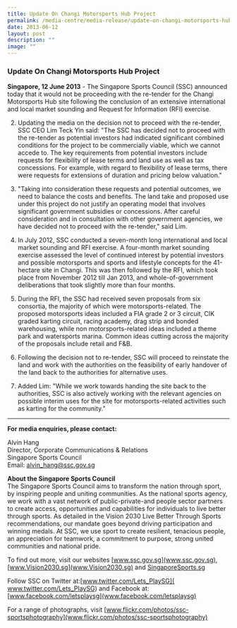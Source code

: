 ```yaml
---
title: Update On Changi Motorsports Hub Project
permalink: /media-centre/media-release/update-on-changi-motorsports-hub-project/
date: 2013-06-12
layout: post
description: ""
image: ""
---
```

### **Update On Changi Motorsports Hub Project**

**Singapore, 12 June 2013** - The Singapore Sports Council (SSC) announced today that it would not be proceeding with the re-tender for the Changi Motorsports Hub site following the conclusion of an extensive international and local market sounding and Request for Information (RFI) exercise.

2. Updating the media on the decision not to proceed with the re-tender, SSC CEO Lim Teck Yin said: "The SSC has decided not to proceed with the re-tender as potential investors had indicated significant combined conditions for the project to be commercially viable, which we cannot accede to. The key requirements from potential investors include requests for flexibility of lease terms and land use as well as tax concessions. For example, with regard to flexibility of lease terms, there were requests for extensions of duration and pricing below valuation."

3. "Taking into consideration these requests and potential outcomes, we need to balance the costs and benefits. The land take and proposed use under this project do not justify an operating model that involves significant government subsidies or concessions. After careful consideration and in consultation with other government agencies, we have decided not to proceed with the re-tender," said Lim.

4. In July 2012, SSC conducted a seven-month long international and local market sounding and RFI exercise. A four-month market sounding exercise assessed the level of continued interest by potential investors and possible motorsports and sports and lifestyle concepts for the 41-hectare site in Changi. This was then followed by the RFI, which took place from November 2012 till Jan 2013, and whole-of-government deliberations that took slightly more than four months.

5. During the RFI, the SSC had received seven proposals from six consortia, the majority of which were motorsports-related. The proposed motorsports ideas included a FIA grade 2 or 3 circuit, CIK graded karting circuit, racing academy, drag strip and bonded warehousing, while non motorsports-related ideas included a theme park and watersports marina. Common ideas cutting across the majority of the proposals include retail and F&B.

6.  Following the decision not to re-tender, SSC will proceed to reinstate the land and work with the authorities on the feasibility of early handover of the land back to the authorities for alternative uses.

7. Added Lim: "While we work towards handing the site back to the authorities, SSC is also actively working with the relevant agencies on possible interim uses for the site for motorsports-related activities such as karting for the community."

---

**For media enquiries, please contact:**

Alvin Hang 
<br>
Director, Corporate Communications & Relations
<br>
Singapore Sports Council
<br>
Email: [alvin_hang@ssc.gov.sg](alvin_hang@ssc.gov.sg)

**About the Singapore Sports Council**
<br>
The Singapore Sports Council aims to transform the nation through sport, by inspiring people and uniting communities. As the national sports agency, we work with a vast network of public-private-and people sector partners to create access, opportunities and capabilities for individuals to live better through sports. As detailed in the Vision 2030 Live Better Through Sports recommendations, our mandate goes beyond driving participation and winning medals. At SSC, we use sport to create resilient, tenacious people, an appreciation for teamwork, a commitment to purpose, strong united communities and national pride.

To find out more, visit our websites [www.ssc.gov.sg](www.ssc.gov.sg), [www.Vision2030.sg](www.Vision2030.sg) and [SingaporeSports.sg](SingaporeSports.sg)

Follow SSC on Twitter at:[www.twitter.com/Lets_PlaySG]( www.twitter.com/Lets_PlaySG) and Facebook at: [www.facebook.com/letsplaysg](www.facebook.com/letsplaysg)

For a range of photographs, visit [www.flickr.com/photos/ssc-sportsphotography](www.flickr.com/photos/ssc-sportsphotography)